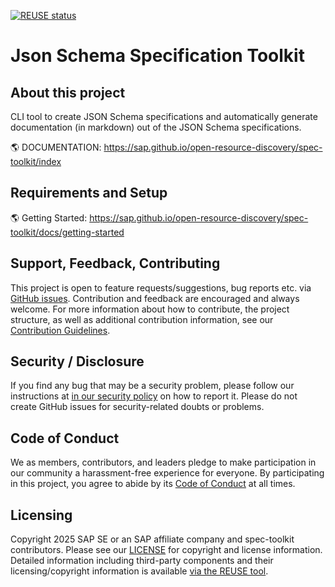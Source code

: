 [![REUSE status](https://api.reuse.software/badge/github.com/open-resource-discovery/spec-toolkit)](https://api.reuse.software/info/github.com/open-resource-discovery/spec-toolkit)

# Json Schema Specification Toolkit

## About this project

CLI tool to create JSON Schema specifications and automatically generate documentation (in markdown) out of the JSON Schema specifications.

🌎 DOCUMENTATION: <https://sap.github.io/open-resource-discovery/spec-toolkit/index>

## Requirements and Setup

🌎 Getting Started: <https://sap.github.io/open-resource-discovery/spec-toolkit/docs/getting-started>

## Support, Feedback, Contributing

This project is open to feature requests/suggestions, bug reports etc. via [GitHub issues](https://github.com/open-resource-discovery/spec-toolkit/issues). Contribution and feedback are encouraged and always welcome. For more information about how to contribute, the project structure, as well as additional contribution information, see our [Contribution Guidelines](CONTRIBUTING.md).

## Security / Disclosure

If you find any bug that may be a security problem, please follow our instructions at [in our security policy](https://github.com/open-resource-discovery/spec-toolkit/security/policy) on how to report it. Please do not create GitHub issues for security-related doubts or problems.

## Code of Conduct

We as members, contributors, and leaders pledge to make participation in our community a harassment-free experience for everyone. By participating in this project, you agree to abide by its [Code of Conduct](https://github.com/SAP/.github/blob/main/CODE_OF_CONDUCT.md) at all times.

## Licensing

Copyright 2025 SAP SE or an SAP affiliate company and spec-toolkit contributors. Please see our [LICENSE](LICENSE) for copyright and license information. Detailed information including third-party components and their licensing/copyright information is available [via the REUSE tool](https://api.reuse.software/info/github.com/open-resource-discovery/spec-toolkit).
